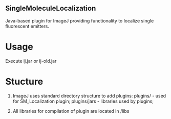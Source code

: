 ## SingleMoleculeLocalization
Java-based plugin for ImageJ providing functionality to localize single fluorescent emitters.

# Usage

Execute ij.jar or ij-old.jar

# Stucture

1) ImageJ uses standard directory structure to add plugins:
 plugins/ - used for SM_Localization plugin;
 plugins/jars - libraries used by plugins;

2) All libraries for compilation of plugin are located in /libs
